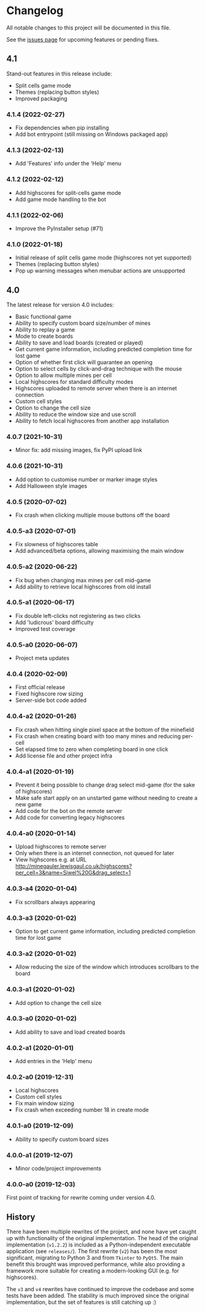 # Changelog

All notable changes to this project will be documented in this file.

See the [issues page](https://github.com/LewisGaul/minegauler/issues) for upcoming features or pending fixes.


## 4.1

Stand-out features in this release include:
 - Split cells game mode
 - Themes (replacing button styles)
 - Improved packaging


### 4.1.4 (2022-02-27)
 - Fix dependencies when pip installing
 - Add bot entrypoint (still missing on Windows packaged app)


### 4.1.3 (2022-02-13)
 - Add 'Features' info under the 'Help' menu


### 4.1.2 (2022-02-12)
 - Add highscores for split-cells game mode
 - Add game mode handling to the bot


### 4.1.1 (2022-02-06)
 - Improve the PyInstaller setup (#71)


### 4.1.0 (2022-01-18)
 - Initial release of split cells game mode (highscores not yet supported)
 - Themes (replacing button styles)
 - Pop up warning messages when menubar actions are unsupported



## 4.0

The latest release for version 4.0 includes:
 - Basic functional game
 - Ability to specify custom board size/number of mines
 - Ability to replay a game
 - Mode to create boards
 - Ability to save and load boards (created or played)
 - Get current game information, including predicted completion time for lost game
 - Option of whether first click will guarantee an opening
 - Option to select cells by click-and-drag technique with the mouse
 - Option to allow multiple mines per cell
 - Local highscores for standard difficulty modes
 - Highscores uploaded to remote server when there is an internet connection
 - Custom cell styles
 - Option to change the cell size
 - Ability to reduce the window size and use scroll
 - Ability to fetch local highscores from another app installation


### 4.0.7 (2021-10-31)
 - Minor fix: add missing images, fix PyPI upload link


### 4.0.6 (2021-10-31)
 - Add option to customise number or marker image styles
 - Add Halloween style images


### 4.0.5 (2020-07-02)
 - Fix crash when clicking multiple mouse buttons off the board


### 4.0.5-a3 (2020-07-01)
 - Fix slowness of highscores table
 - Add advanced/beta options, allowing maximising the main window


### 4.0.5-a2 (2020-06-22)
 - Fix bug when changing max mines per cell mid-game
 - Add ability to retrieve local highscores from old install


### 4.0.5-a1 (2020-06-17)
 - Fix double left-clicks not registering as two clicks
 - Add 'ludicrous' board difficulty
 - Improved test coverage


### 4.0.5-a0 (2020-06-07)
 - Project meta updates


### 4.0.4 (2020-02-09)
 - First official release
 - Fixed highscore row sizing
 - Server-side bot code added


### 4.0.4-a2 (2020-01-26)
 - Fix crash when hitting single pixel space at the bottom of the minefield
 - Fix crash when creating board with too many mines and reducing per-cell
 - Set elapsed time to zero when completing board in one click
 - Add license file and other project infra


### 4.0.4-a1 (2020-01-19)
 - Prevent it being possible to change drag select mid-game (for the sake of highscores)
 - Make safe start apply on an unstarted game without needing to create a new game
 - Add code for the bot on the remote server
 - Add code for converting legacy highscores


### 4.0.4-a0 (2020-01-14)
 - Upload highscores to remote server
 - Only when there is an internet connection, not queued for later
 - View highscores e.g. at URL http://minegauler.lewisgaul.co.uk/highscores?per_cell=3&name=Siwel%20G&drag_select=1


### 4.0.3-a4 (2020-01-04)
 - Fix scrollbars always appearing


### 4.0.3-a3 (2020-01-02)
 - Option to get current game information, including predicted completion time for lost game


### 4.0.3-a2 (2020-01-02)
 - Allow reducing the size of the window which introduces scrollbars to the board


### 4.0.3-a1 (2020-01-02)
 - Add option to change the cell size


### 4.0.3-a0 (2020-01-02)
 - Add ability to save and load created boards


### 4.0.2-a1 (2020-01-01)
 - Add entries in the 'Help' menu


### 4.0.2-a0 (2019-12-31)
 - Local highscores
 - Custom cell styles
 - Fix main window sizing
 - Fix crash when exceeding number 18 in create mode


### 4.0.1-a0 (2019-12-09)
 - Ability to specify custom board sizes


### 4.0.0-a1 (2019-12-07)
 - Minor code/project improvements


### 4.0.0-a0 (2019-12-03)

First point of tracking for rewrite coming under version 4.0.


## History

There have been multiple rewrites of the project, and none have yet caught up with functionality of the original implementation. The head of the original implementation (`v1.2.2`) is included as a Python-independent executable application (see `releases/`). The first rewrite (`v2`) has been the most significant, migrating to Python 3 and from `Tkinter` to `PyQt5`. The main benefit this brought was improved performance, while also providing a framework more suitable for creating a modern-looking GUI (e.g. for highscores).

The `v3` and `v4` rewrites have continued to improve the codebase and some tests have been added. The stability is much improved since the original implementation, but the set of features is still catching up :)
